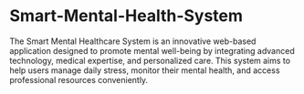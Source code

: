 # Smart-Mental-Health-System
The Smart Mental Healthcare System is an innovative web-based application designed to promote mental well-being by integrating advanced technology, medical expertise, and personalized care. This system aims to help users manage daily stress, monitor their mental health, and access professional resources conveniently.
